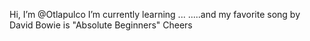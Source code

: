 Hi, I’m @Otlapulco
I’m currently learning ...
.....and my favorite song by David Bowie is "Absolute Beginners"
Cheers
